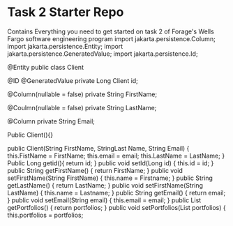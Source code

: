 # Task 2 Starter Repo
Contains Everything you need to get started on task 2 of Forage's Wells Fargo software engineering program
import jakarta.persistence.Column;
import jakarta.persistence.Entity;
import jakarta.persistence.GeneratedValue;
import jakarta.persistence.Id;

@Entity 
public class Client

@ID
@GeneratedValue
private Long Client id;

@Column(nullable = false)
private String FirstName;

@Coulmn(nullable = false)
private String LastName;

@Column
private String Email;

Public Client(){}

public Client(String FirstName, StringLast Name, String Email) {
        this.FistName = FirstName;
        this.email = email;
        this.LastName = LastName;
    }
Public Long getid(){
  return id;
 }
  public void setId(Long id) {
        this.id = id;
    }
public String getFirstName() {
        return FirstName;
    }
public void setFirstName(String FirstName) {
        this.name = Firstname;
    }
public String getLastName() {
        return LastName;
    }
public void setFirstName(String LastName) {
        this.name = Lastname;
    }
public String getEmail() {
        return email;
    }
public void setEmail(String email) {
        this.email = email;
    }
 public List<Portfolio> getPortfolios() {
        return portfolios;
    }
public void setPortfolios(List<Portfolio> portfolios) {
        this.portfolios = portfolios;


    




